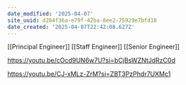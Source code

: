 ```yaml
---
date_modified: '2025-04-07'
site_uuid: d284f36a-e79f-42ba-8ee2-75929e7bfd18
date_created: '2025-04-07T22:42:08.627Z'
---
```


[[Principal Engineer]]
[[Staff Engineer]]
[[Senior Engineer]]

https://youtu.be/cOcd9UN6w7U?si=bCjBsWZNtJdRzC0d

https://youtu.be/CJ-xMLz-ZrM?si=ZBT3PzPhdr7UXMc1